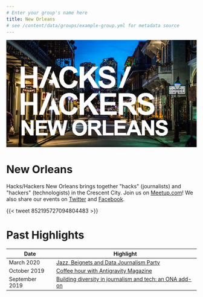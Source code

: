 ```yaml
---
# Enter your group's name here
title: New Orleans
# see /content/data/groups/example-group.yml for metadata source
---
```


![HacksHackers New Orleans logo](../content-images/group-images/New-Orleans.png)

# New Orleans

Hacks/Hackers New Orleans brings together "hacks" (journalists) and "hackers" (technologists) in the Crescent City. Join us on [Meetup.com](https://www.meetup.com/Hacks-Hackers-New-Orleans/)! We also share our events on [Twitter](https://twitter.com/HacksHackersNOL) and [Facebook](https://www.facebook.com/hackshackersnola/).

{{< tweet 852195727094804483 >}}

# Past Highlights

| **Date**  | **Highlight** |  
|-----------|---------------|  
| March 2020 | <a href ="https://www.meetup.com/Hacks-Hackers-New-Orleans/events/269012606/">Jazz, Beignets and Data Journalism Party</a> |
| October 2019 | <a href ="https://www.meetup.com/Hacks-Hackers-New-Orleans/events/265687299/">Coffee hour with Antigravity Magazine</a> |   
| September 2019 | <a href ="https://www.meetup.com/Hacks-Hackers-New-Orleans/events/264346287/">Building diversity in journalism and tech: an ONA add-on</a> |
